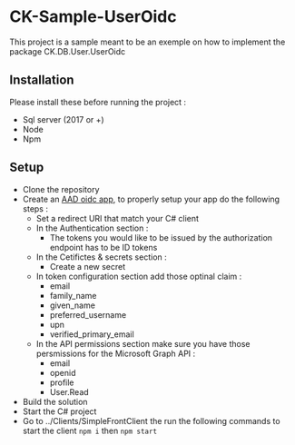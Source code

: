 # CK-Sample-UserOidc
This project is a sample meant to be an exemple on how to implement the package CK.DB.User.UserOidc
## Installation
Please install these before running the project :
- Sql server (2017 or +)
- Node
- Npm
## Setup
- Clone the repository
- Create an [AAD oidc app](https://portal.azure.com/#blade/Microsoft_AAD_RegisteredApps/CreateApplicationBlade/quickStartType//isMSAApp/), to properly setup your app do the following steps :
  - Set a redirect URI that match your C# client
  - In the Authentication section :
    - The tokens you would like to be issued by the authorization endpoint has to be ID tokens
  - In the Cetifictes & secrets section :
    - Create a new secret
  - In token configuration section add those optinal claim :
    - email
    - family_name
    - given_name
    - preferred_username
    - upn
    - verified_primary_email
  - In the API permissions section make sure you have those persmissions for the Microsoft Graph API :
    - email
    - openid
    - profile
    - User.Read
- Build the solution
- Start the C# project
- Go to ../Clients/SimpleFrontClient the run the following commands to start the client ```npm i``` then ```npm start```
